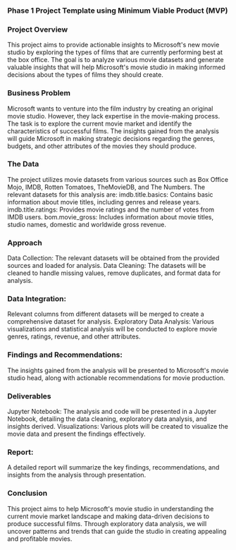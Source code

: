 ### Phase 1 Project Template using Minimum Viable Product (MVP)

### Project Overview
This project aims to provide actionable insights to Microsoft's new movie studio by exploring the types of films that are currently performing best at the box office. The goal is to analyze various movie datasets and generate valuable insights that will help Microsoft's movie studio in making informed decisions about the types of films they should create.



### Business Problem
Microsoft wants to venture into the film industry by creating an original movie studio. However, they lack expertise in the movie-making process. The task is to explore the current movie market and identify the characteristics of successful films. The insights gained from the analysis will guide Microsoft in making strategic decisions regarding the genres, budgets, and other attributes of the movies they should produce.



### The Data
The project utilizes movie datasets from various sources such as Box Office Mojo, IMDB, Rotten Tomatoes, TheMovieDB, and The Numbers. The relevant datasets for this analysis are:
imdb.title.basics: Contains basic information about movie titles, including genres and release years.
imdb.title.ratings: Provides movie ratings and the number of votes from IMDB users.
bom.movie_gross: Includes information about movie titles, studio names, domestic and worldwide gross revenue.



### Approach
Data Collection: The relevant datasets will be obtained from the provided sources and loaded for analysis.
Data Cleaning: The datasets will be cleaned to handle missing values, remove duplicates, and format data for analysis.


### Data Integration:
Relevant columns from different datasets will be merged to create a comprehensive dataset for analysis.
Exploratory Data Analysis: Various visualizations and statistical analysis will be conducted to explore movie genres, ratings, revenue, and other attributes.

### Findings and Recommendations: 
The insights gained from the analysis will be presented to Microsoft's movie studio head, along with actionable recommendations for movie production.

### Deliverables
Jupyter Notebook: The analysis and code will be presented in a Jupyter Notebook, detailing the data cleaning, exploratory data analysis, and insights derived.
Visualizations: Various plots will be created to visualize the movie data and present the findings effectively.

### Report: 
A detailed report will summarize the key findings, recommendations, and insights from the analysis through presentation.

### Conclusion
This project aims to help Microsoft's movie studio in understanding the current movie market landscape and making data-driven decisions to produce successful films. Through exploratory data analysis, we will uncover patterns and trends that can guide the studio in creating appealing and profitable movies.
